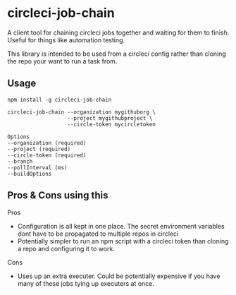 # circleci-job-chain
A client tool for chaining circleci jobs together and waiting for them to finish. Useful for things like automation testing.

This library is intended to be used from a circleci config rather than cloning the repo your want to run a task from.


## Usage

```
npm install -g circleci-job-chain

circleci-job-chain --organization mygithuborg \
                   --project mygithubproject \
                   --circle-token mycircletoken
```

```
Options
--organization (required)
--project (required)
--circle-token (required)
--branch
--pollInterval (ms)
--buildOptions
```

## Pros & Cons using this

Pros
 * Configuration is all kept in one place. The secret environment variables dont have to be propagated to multiple repos in circleci
 * Potentially simpler to run an npm script with a circleci token than cloning a repo and configuring it to work.

Cons
 * Uses up an extra executer. Could be potentially expensive if you have many of these jobs tying up executers at once.
